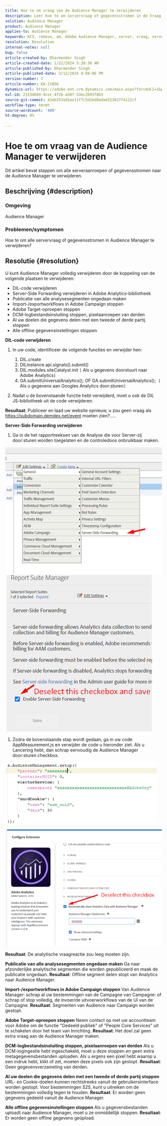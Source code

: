 ```yaml
---
title: Hoe te om vraag van de Audience Manager te verwijderen
description: Leer hoe te om servervraag of gegevensstromen in de Vraag van de Audience Manager te verwijderen.
solution: Audience Manager
product: Audience Manager
applies-to: Audience Manager
keywords: KCS, remove, am, Adobe Audience Manager, server, vraag, servervraag, hoe te
resolution: Resolution
internal-notes: null
bug: false
article-created-by: Dharmender Singh
article-created-date: 1/22/2024 5:38:30 AM
article-published-by: Dharmender Singh
article-published-date: 3/12/2024 8:08:06 PM
version-number: 7
article-number: KA-21056
dynamics-url: https://adobe-ent.crm.dynamics.com/main.aspx?forceUCI=1&pagetype=entityrecord&etn=knowledgearticle&id=42a4f075-e8b8-ee11-a569-6045bd006149
exl-id: 2153d684-4cec-4f2b-a507-33ec2b93f863
source-git-commit: 42eb253a5bae11f7c5d1bd0edad323827f4122cf
workflow-type: tm+mt
source-wordcount: '489'
ht-degree: 0%

---
```


# Hoe te om vraag van de Audience Manager te verwijderen


Dit artikel bevat stappen om alle serveraanroepen of gegevensstromen naar de Audience Manager te verwijderen.

## Beschrijving {#description}


### Omgeving

Audience Manager

### Problemen/symptomen

Hoe te om alle servervraag of gegevensstromen in Audience Manager te verwijderen?


## Resolutie {#resolution}


U kunt Audience Manager volledig verwijderen door de koppeling van de volgende plaatsen te verwijderen:

- DIL-code verwijderen
- Server-Side Forwarding verwijderen in Adobe Analytics-bibliotheek
- Publicatie van alle analysesegmenten ongedaan maken
- Import-/exportworkflows in Adobe Campaign stoppen
- Adobe Target-oproepen stoppen
- DCM-logbestandsinsluiting stoppen, pixelaanroepen van derden
- Al uw doelen die gegevens delen met een tweede of derde partij stoppen
- Alle offline gegevensinstellingen stoppen




<b>DIL-code verwijderen</b>

1. In uw code, identificeer de volgende functies en verwijder hen:

   1. DIL.create
   2. DILinstance.api.signals().submit()
   3. DIL.modules.siteCatalyst.init `[` Als u gegevens doorstuurt naar Adobe Analytics`]`
   4. GA.submitUniversalAnalytics(); OF GA.submitUniversalAnalytics();  `[` Als u gegevens aan Googles Analytics door:sturen`]`
2. Nadat u de bovenstaande functie hebt verwijderd, moet u ook de DIL JS-bibliotheek uit de code verwijderen.


<b>Resultaat</b>: Publiceer en laad uw website opnieuw, u zou geen vraag als https://subdomain.demdex.net/event moeten zien?.....



<b>Server-Side Forwarding verwijderen</b>

1. Ga in de het rapportreeksen van de Analyse die voor Server-zij door:sturen worden toegelaten en de controledoos onbruikbaar maken.


![](assets/8a6b5fd5-676c-ed11-9562-6045bd006239.png) ![](assets/8d6b5fd5-676c-ed11-9562-6045bd006239.png)

1. Zodra de bovenstaande stap wordt gedaan, ga in uw code AppMeasurement.js en verwijder de code u hieronder ziet. Als u Lancering hebt, dan schrap eenvoudig de Audience Manager door:sturen checkbox.


![](assets/8c6b5fd5-676c-ed11-9562-6045bd006239.png)             ![](assets/8b6b5fd5-676c-ed11-9562-6045bd006239.png)

<b>Resultaat</b>: De analytische vraagreactie zou leeg moeten zijn.

<b>Publicatie van alle analysesegmenten ongedaan maken</b>
Ga naar afzonderlijke analytische segmenten die worden gepubliceerd en maak de publicatie ongedaan.
<b>Resultaat</b>: Offline segment delen stopt van Analytics naar Audience Manager.

<b>Import-/exportworkflows in Adobe Campaign stoppen</b>
Van Audience Manager: schrap al uw bestemmingen van de Campagne van Campagne: of schrap of stop volledig, de invoer/de uitvoerworkflows van de UI van de Campagne.
<b>Resultaat</b>: Segmenten van Audience naar Campaign worden gestopt.

<b>Adobe Target-oproepen stoppen</b>
Neem contact op met uw accountteam voor Adobe om de functie &quot;Gedeeld publiek&quot; of &quot;People Core Services&quot; uit te schakelen door het team van Inrichting.
<b>Resultaat</b>: Het doel zal geen extra vraag aan de Audience Manager maken.

<b>DCM-logbestandsinsluiting stoppen, pixelaanroepen van derden</b>
Als u DCM-logingestie hebt ingeschakeld, moet u deze stoppen en geen extra metagegevensbestanden uploaden.
Als u ergens een pixel hebt waarop u een indruk hebt, klikt of zet, moeten deze pixels ook zijn gestopt.
<b>Resultaat</b>: Geen gegevensverzameling van derden.

<b>Al uw doelen die gegevens delen met een tweede of derde partij stoppen</b>
URL- en Cookie-doelen kunnen rechtstreeks vanuit de gebruikersinterface worden gestopt.
Voor bestemmingen S2S, kunt u uitreiken om de bestemmingen volledig tegen te houden.
<b>Resultaat</b>: Er worden geen gegevens gedeeld vanuit de Audience Manager.

<b>Alle offline gegevensinstellingen stoppen</b>
Als u gegevensbestanden uploadt naar Audience Manager, moet u ze onmiddellijk stoppen.
<b>Resultaat</b>: Er worden geen offline gegevens geüpload.
